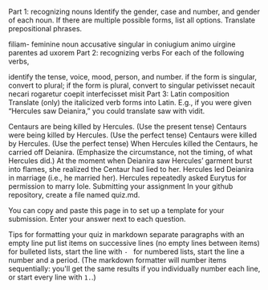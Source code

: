 Part 1: recognizing nouns
Identify the gender, case and number, and gender of each noun. If there are multiple possible forms, list all options. Translate prepositional phrases.

filiam- feminine noun accusative singular 
in coniugium
animo
uirgine
parentes
ad uxorem
Part 2: recognizing verbs
For each of the following verbs,

identify the tense, voice, mood, person, and number.
if the form is singular, convert to plural; if the form is plural, convert to singular
petivisset
necauit
necari
rogaretur
coepit
interfecisset
misit
Part 3: Latin composition
Translate (only) the italicized verb forms into Latin. E.g., if you were given “Hercules saw Deianira,” you could translate saw with vidit.

Centaurs are being killed by Hercules. (Use the present tense)
Centaurs were being killed by Hercules. (Use the perfect tense)
Centaurs were killed by Hercules. (Use the perfect tense)
When Hercules killed the Centaurs, he carried off Deianira. (Emphasize the circumstance, not the timing, of what Hercules did.)
At the moment when Deianira saw Hercules’ garment burst into flames, she realized the Centaur had lied to her.
Hercules led Deianira in marriage (i.e., he married her).
Hercules repeatedly asked Eurytus for permission to marry Iole.
Submitting your assignment
In your github repository, create a file named quiz.md.

You can copy and paste this page in to set up a template for your submission. Enter your answer next to each question.

Tips for formatting your quiz in markdown
separate paragraphs with an empty line
put list items on successive lines (no empty lines between items)
for bulleted lists, start the line with `- `
for numbered lists, start the line a number and a period. (The markdown formatter will number items sequentially: you'll get the same results if you individually number each line, or start every line with `1.`.)
